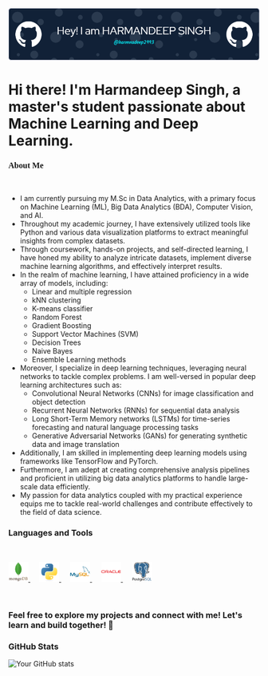 ![Header](https://github.com/harmandeep2993/harmandeep2993/blob/main/github-header-image.png?raw=true)
# Hi there! I'm Harmandeep Singh, a master's student passionate about Machine Learning and Deep Learning.
<h3 align="left" style="font-family: Times New Roman;">About Me</h3>
<br>
<ul>
  <li>I am currently pursuing my M.Sc in Data Analytics, with a primary focus on Machine Learning (ML), Big Data Analytics (BDA), Computer Vision, and AI.</li>
  <li>Throughout my academic journey, I have extensively utilized tools like Python and various data visualization platforms to extract meaningful insights from complex datasets.</li>
  <li>Through coursework, hands-on projects, and self-directed learning, I have honed my ability to analyze intricate datasets, implement diverse machine learning algorithms, and effectively interpret results.</li>
  <li>In the realm of machine learning, I have attained proficiency in a wide array of models, including:
    <ul>
      <li>Linear and multiple regression</li>
      <li>kNN clustering</li>
      <li>K-means classifier</li>
      <li>Random Forest</li>
      <li>Gradient Boosting</li>
      <li>Support Vector Machines (SVM)</li>
      <li>Decision Trees</li>
      <li>Naive Bayes</li>
      <li>Ensemble Learning methods</li>
    </ul>
  </li>
  <li>Moreover, I specialize in deep learning techniques, leveraging neural networks to tackle complex problems. I am well-versed in popular deep learning architectures such as:
    <ul>
      <li>Convolutional Neural Networks (CNNs) for image classification and object detection</li>
      <li>Recurrent Neural Networks (RNNs) for sequential data analysis</li>
      <li>Long Short-Term Memory networks (LSTMs) for time-series forecasting and natural language processing tasks</li>
      <li>Generative Adversarial Networks (GANs) for generating synthetic data and image translation</li>
    </ul>
  </li>
  <li>Additionally, I am skilled in implementing deep learning models using frameworks like TensorFlow and PyTorch.</li>
  <li>Furthermore, I am adept at creating comprehensive analysis pipelines and proficient in utilizing big data analytics platforms to handle large-scale data efficiently.</li>
  <li>My passion for data analytics coupled with my practical experience equips me to tackle real-world challenges and contribute effectively to the field of data science.</li>
</ul>

<h3 align="left">Languages and Tools</h3><br>
<p align="left"> 
  <a href="https://www.mongodb.com/" target="_blank" rel="noreferrer"> <img src="https://raw.githubusercontent.com/devicons/devicon/master/icons/mongodb/mongodb-original-wordmark.svg" alt="mongodb" width="40" height="40"/> </a>&emsp;
  <a href="https://www.python.org" target="_blank" rel="noreferrer"> <img src="https://raw.githubusercontent.com/devicons/devicon/master/icons/python/python-original.svg" alt="python" width="40" height="40"/> </a>&emsp;
  <a href="https://www.mysql.com/" target="_blank" rel="noreferrer"> <img src="https://raw.githubusercontent.com/devicons/devicon/master/icons/mysql/mysql-original-wordmark.svg" alt="mysql" width="40" height="40"/> </a>&emsp;
  <a href="https://www.oracle.com/" target="_blank" rel="noreferrer"> <img src="https://raw.githubusercontent.com/devicons/devicon/master/icons/oracle/oracle-original.svg" alt="oracle" width="40" height="40"/> </a>&emsp;
  <a href="https://www.postgresql.org" target="_blank" rel="noreferrer"> <img src="https://raw.githubusercontent.com/devicons/devicon/master/icons/postgresql/postgresql-original-wordmark.svg" alt="postgresql" width="40" height="40"/> </a> 
</p><br> 

 ### Feel free to explore my projects and connect with me! Let's learn and build together! 🚀

### GitHub Stats
![Your GitHub stats](https://github-readme-stats.vercel.app/api?username=yourusername&show_icons=true)

